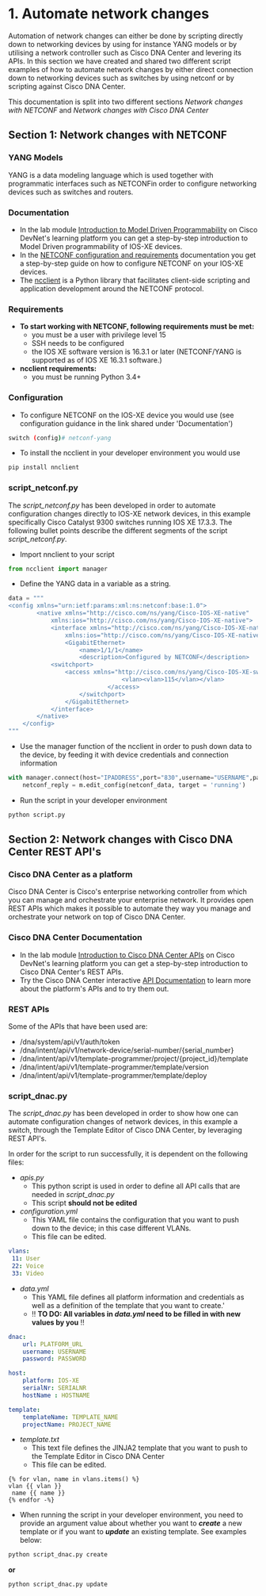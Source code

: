 # 1. Automate network changes
Automation of network changes can either be done by scripting directly down to networking devices by using for instance YANG models or by utilising a network controller such as Cisco DNA Center and levering its APIs. In this section we have created and shared two different script examples of how to automate network changes by either direct connection down to networking devices such as switches by using netconf or by scripting against Cisco DNA Center.

This documentation is split into two different sections *Network changes with NETCONF* and *Network changes with Cisco DNA Center*

## Section 1: Network changes with NETCONF 
### YANG Models
YANG is a data modeling language which is used together with programmatic interfaces such as NETCONFin order to configure networking devices such as switches and routers. 

### Documentation
- In the lab module [Introduction to Model Driven Programmability](https://developer.cisco.com/learning/modules/intro-device-level-interfaces/) on Cisco DevNet's learning platform you can get a step-by-step introduction to Model Driven programmability of IOS-XE devices. 
- In the [NETCONF configuration and requirements](https://www.cisco.com/c/en/us/td/docs/ios-xml/ios/prog/configuration/173/b_173_programmability_cg/configuring_yang_datamodel.html) documentation you get a step-by-step guide on how to configure NETCONF on your IOS-XE devices. 
- The [ncclient](https://pypi.org/project/ncclient/) is a Python library that facilitates client-side scripting and application development around the NETCONF protocol.

### Requirements
- **To start working with NETCONF, following requirements must be met:**
	- you must be a user with privilege level 15
	- SSH needs to be configured
	- the IOS XE software version is 16.3.1 or later (NETCONF/YANG is supported as of IOS XE 16.3.1 software.) 
- **ncclient requirements:**
	- you must be running Python 3.4+

### Configuration
- To configure NETCONF on the IOS-XE device you would use (see configuration guidance in the link shared under 'Documentation')
```bash
switch (config)# netconf-yang
```
- To install the ncclient in your developer environment you would use
```bash
pip install nnclient
```
### script_netconf.py
The *script_netconf.py* has been developed in order to automate configuration changes directly to IOS-XE network devices, in this example specifically Cisco Catalyst 9300 switches running IOS XE 17.3.3. The following bullet points describe the different segments of the script *script_netconf.py*.

- Import nnclient to your script
```python
from ncclient import manager
```

- Define the YANG data in a variable as a string. 
```python
data = """
<config xmlns="urn:ietf:params:xml:ns:netconf:base:1.0">
        <native xmlns="http://cisco.com/ns/yang/Cisco-IOS-XE-native"
            xmlns:ios="http://cisco.com/ns/yang/Cisco-IOS-XE-native">
            <interface xmlns="http://cisco.com/ns/yang/Cisco-IOS-XE-native"
                xmlns:ios="http://cisco.com/ns/yang/Cisco-IOS-XE-native">
                <GigabitEthernet>
                    <name>1/1/1</name>
                    <description>Configured by NETCONF</description>
			<switchport>
				<access xmlns="http://cisco.com/ns/yang/Cisco-IOS-XE-switch">
                        		<vlan><vlan>115</vlan></vlan>
                    		</access>
                	</switchport>
                </GigabitEthernet>
            </interface>
        </native>
    </config>
"""
```

- Use the manager function of the ncclient in order to push down data to the device, by feeding it with device credentials and connection information
```python
with manager.connect(host="IPADDRESS",port="830",username="USERNAME",password="PASSWORD",hostkey_verify=False) as m:
	netconf_reply = m.edit_config(netconf_data, target = 'running')
```

- Run the script in your developer environment
```bash
python script.py
```

## Section 2: Network changes with Cisco DNA Center REST API's
### Cisco DNA Center as a platform
Cisco DNA Center is Cisco's enterprise networking controller from which you can manage and orchestrate your enterprise network. It provides open REST APIs which makes it possible to automate they way you manage and orchestrate your network on top of Cisco DNA Center. 

### Cisco DNA Center Documentation
- In the lab module [Introduction to Cisco DNA Center APIs](https://developer.cisco.com/learning/modules/dnac-rest-apis/) on Cisco DevNet's learning platform you can get a step-by-step introduction to Cisco DNA Center's REST APIs.
- Try the Cisco DNA Center interactive [API Documentation](https://developer.cisco.com/docs/dna-center/#!cisco-dna-center-2-3-3-api-overview) to learn more about the platform's APIs and to try them out.

### REST APIs
Some of the APIs that have been used are:
- /dna/system/api/v1/auth/token  
- /dna/intent/api/v1/network-device/serial-number/{serial_number}  
- /dna/intent/api/v1/template-programmer/project/{project_id}/template  
- /dna/intent/api/v1/template-programmer/template/version  
- /dna/intent/api/v1/template-programmer/template/deploy  

### script_dnac.py
The *script_dnac.py* has been developed in order to show how one can automate configuration changes of network devices, in this example a switch, through the Template Editor of Cisco DNA Center, by leveraging REST API's. 

In order for the script to run successfully, it is dependent on the following files:
- *apis.py*
	- This python script is used in order to define all API calls that are needed in *script_dnac.py*
	- This script **should not be edited**
- *configuration.yml*
	- This YAML file contains the configuration that you want to push down to the device; in this case different VLANs.
	- This file can be edited.
```yaml
vlans:
 11: User
 22: Voice
 33: Video
```
- *data.yml*
	- This YAML file defines all platform information and credentials as well as a definition of the template that you want to create.'
	- :bangbang: **TO DO: All variables in *data.yml* need to be filled in with new values by you** :bangbang:
```yaml
dnac: 
    url: PLATFORM_URL
    username: USERNAME
    password: PASSWORD

host:
    platform: IOS-XE
    serialNr: SERIALNR
    hostName : HOSTNAME

template: 
    templateName: TEMPLATE_NAME
    projectName: PROJECT_NAME
```
- *template.txt*
	- This text file defines the JINJA2 template that you want to push to the Template Editor in Cisco DNA Center 
	- This file can be edited.
```jinja2
{% for vlan, name in vlans.items() %}
vlan {{ vlan }}
 name {{ name }}
{% endfor -%}
```

- When running the script in your developer environment, you need to provide an argument value about whether you want to ***create*** a new template or if you want to ***update*** an existing template. See examples below:
```bash
python script_dnac.py create
```
**or**
```bash
python script_dnac.py update
```
